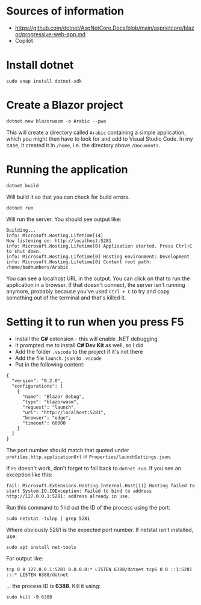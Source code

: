 # Sources of information
* https://github.com/dotnet/AspNetCore.Docs/blob/main/aspnetcore/blazor/progressive-web-app.md
* Copilot

# Install dotnet

    sudo snap install dotnet-sdk

# Create a Blazor project

    dotnet new blazorwasm -o Arabic --pwa


This will create a directory called `Arabic` containing a simple application, which you might then have to look for and add to Visual Studio Code. In my case, it created it in `/home`, i.e. the directory above `/Documents`.

# Running the application

    dotnet build

Will build it so that you can check for build errors.

    dotnet run

Will run the server. You should see output like:

    Building...
    info: Microsoft.Hosting.Lifetime[14]
    Now listening on: http://localhost:5281
    info: Microsoft.Hosting.Lifetime[0] Application started. Press Ctrl+C to shut down.
    info: Microsoft.Hosting.Lifetime[0] Hosting environment: Development info: Microsoft.Hosting.Lifetime[0] Content root path: /home/badnumbers/Arabic

You can see a localhost URL in the output. You can click on that to run the application in a browser. If that doesn't connect, the server isn't running anymore, probably because you've used `Ctrl + C` to try and copy something out of the terminal and that's killed it.

# Setting it to run when you press F5

* Install the **C#** extension - this will enable .NET debugging
* It prompted me to install **C# Dev Kit** as well, so I did
* Add the folder `.vscode` to the project if it's not there
* Add the file `launch.json` to `.vscode`
* Put in the following content:

```
{
  "version": "0.2.0",
  "configurations": [
    {
      "name": "Blazor Debug",
      "type": "blazorwasm",
      "request": "launch",
      "url": "http://localhost:5281",
      "browser": "edge",
      "timeout": 60000
    }
  ]
}
```

The port number should match that quoted under `profiles.http.applicationUrl` in `Properties/launchSettings.json`.

If `F5` doesn't work, don't forget to fall back to `dotnet run`. If you see an exception like this:

```
fail: Microsoft.Extensions.Hosting.Internal.Host[11] Hosting failed to start System.IO.IOException: Failed to bind to address http://127.0.0.1:5281: address already in use.
```

Run this command to find out the ID of the process using the port:

```
sudo netstat -tulnp | grep 5281
```

Where obviously 5281 is the expected port number. If netstat isn't installed, use:

```
sudo apt install net-tools
```

For output like:

```
tcp 0 0 127.0.0.1:5281 0.0.0.0:* LISTEN 6388/dotnet tcp6 0 0 ::1:5281 :::* LISTEN 6388/dotnet
```

... the process ID is **6388**. Kill it using:

```
sudo kill -9 6388
```
